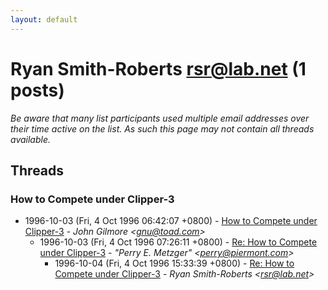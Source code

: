 ```yaml
---
layout: default
---
```


# Ryan Smith-Roberts <rsr@lab.net> (1 posts)

_Be aware that many list participants used multiple email addresses over their time active on the list. As such this page may not contain all threads available._

## Threads

### How to Compete under Clipper-3
+ 1996-10-03 (Fri, 4 Oct 1996 06:42:07 +0800) - [How to Compete under Clipper-3](/archive/1996/10/9446796dede7b0928c27664f2be8cccdf048fa7ce8ff7382f2d31c8d35d37f86) - _John Gilmore \<gnu@toad.com\>_
  + 1996-10-03 (Fri, 4 Oct 1996 07:26:11 +0800) - [Re: How to Compete under Clipper-3](/archive/1996/10/2e47a779e2a4f83d4e4fd8add7593c8d5fc49d0440b8e581e1ddd65a23837c68) - _"Perry E. Metzger" \<perry@piermont.com\>_
    + 1996-10-04 (Fri, 4 Oct 1996 15:33:39 +0800) - [Re: How to Compete under Clipper-3](/archive/1996/10/8878a52cf95ae7f23ccc5cb1b69c85fe2ad70665dd4cd94fab546a74a5e44cb9) - _Ryan Smith-Roberts \<rsr@lab.net\>_

